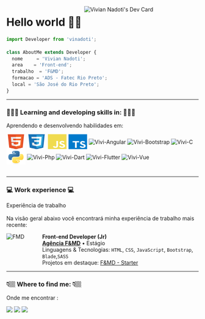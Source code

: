 <a href="https://app.daily.dev/viviannadoti"><img src="https://api.daily.dev/devcards/0a406a675c8b46c68b205618c2b7d264.png?r=t8e" min-width="300px" max-width="300px" width="300px" align="right" alt="Vivian Nadoti's Dev Card"/></a>

<h1>Hello world 🖖🏻 </h1>

```js
import Developer from 'vinadoti';

class AboutMe extends Developer {
  nome     = 'Vivian Nadoti';
  area    = 'Front-end';
  trabalho  = 'F&MD';
  formacao = 'ADS - Fatec Rio Preto';
  local = 'São José do Rio Preto';
}
```

---

### 👩🏻‍💻 Learning and developing skills in:  👩🏻‍💻
Aprendendo e desenvolvendo habilidades em: 

<div style="display: inline_block">
  <img align="center" alt="Vivi-HTML" height="40" width="50" src="https://raw.githubusercontent.com/devicons/devicon/master/icons/html5/html5-original.svg">
  <img align="center" alt="Vivi-CSS" height="40" width="50" src="https://raw.githubusercontent.com/devicons/devicon/master/icons/css3/css3-original.svg">
  <img align="center" alt="Vivi-Js" height="40" width="50" src="https://raw.githubusercontent.com/devicons/devicon/master/icons/javascript/javascript-plain.svg">
  <img align="center" alt="Vivi-Ts" height="40" width="50" src="https://raw.githubusercontent.com/devicons/devicon/master/icons/typescript/typescript-plain.svg">
  <img align="center" alt="Vivi-Angular" height="40" width="50" src="https://cdn.jsdelivr.net/gh/devicons/devicon/icons/angularjs/angularjs-original.svg">
  <img align="center" alt="Vivi-Bootstrap" height="40" width="50" src="https://cdn.jsdelivr.net/gh/devicons/devicon/icons/bootstrap/bootstrap-plain.svg">
  <img align="center" alt="Vivi-C" height="40" width="50" src="https://cdn.jsdelivr.net/gh/devicons/devicon/icons/c/c-original.svg">
  <img align="center" alt="Vivi-Python" height="40" width="50" src="https://raw.githubusercontent.com/devicons/devicon/master/icons/python/python-original.svg">
  <img align="center" alt="Vivi-Php" height="40" width="50" src="https://cdn.jsdelivr.net/gh/devicons/devicon/icons/php/php-original.svg">
  <img align="center" alt="Vivi-Dart" height="40" width="50" src="https://cdn.jsdelivr.net/gh/devicons/devicon/icons/dart/dart-original-wordmark.svg">
  <img align="center" alt="Vivi-Flutter" height="40" width="50" src="https://cdn.jsdelivr.net/gh/devicons/devicon/icons/flutter/flutter-original.svg">
  <img align="center" alt="Vivi-Vue" height="40" width="50" src="https://cdn.jsdelivr.net/gh/devicons/devicon/icons/vuejs/vuejs-original-wordmark.svg">
</div>
  <br>

---

### 💻 Work experience 💻
Experiência de trabalho
<br> <br>
Na visão geral abaixo você encontrará minha experiência de trabalho mais recente:

[<img align="left" height="94px" width="94px" alt="FMD" src="https://media.licdn.com/dms/image/C4D0BAQGb7qsNyZcPaw/company-logo_200_200/0/1672750237673?e=1695859200&v=beta&t=-q0W-WPU50laJrc9U83dAU9k3zzElph1Wr47YB1No2U"/>](https://fmd.ag/)

**Front-end Developer (Jr)** \
[**Agência F&MD**](https://fmd.ag/) • Estágio \
Linguagens & Tecnologias: `HTML`, `CSS`, `JavaScript`, `Bootstrap`, `Blade`,`SASS`\
Projetos em destaque: [F&MD - Starter](https://github.com/agenciafmd/starter)
<br/>

---
  
### 👇🏼  Where to find me:  👇🏼 
Onde me encontrar :

<div>
  <a href="https://www.instagram.com/viviannadoti/" target="_blank"><img src="https://img.shields.io/badge/-Instagram-%23E4405F?style=for-the-badge&logo=instagram&logoColor=white" target="_blank"></a>
  <a href = "mailto:vinadoti@gmail.com"><img src="https://img.shields.io/badge/-Gmail-%23333?style=for-the-badge&logo=gmail&logoColor=white" target="_blank"></a>
  <a href="https://www.linkedin.com/in/viviannadoti/" target="_blank"><img src="https://img.shields.io/badge/-LinkedIn-%230077B5?style=for-the-badge&logo=linkedin&logoColor=white" target="_blank"></a> 
</div>
